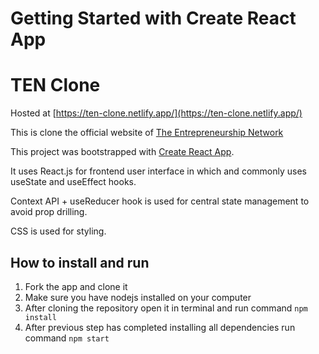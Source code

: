 # Getting Started with Create React App


TEN Clone
=========
Hosted at [https://ten-clone.netlify.app/](https://ten-clone.netlify.app/)

This is clone the official website of [The Entrepreneurship Network](https://www.entrepreneurshipnetwork.net/)

This project was bootstrapped with [Create React App](https://github.com/facebook/create-react-app).

It uses React.js for frontend user interface in which and commonly uses useState and useEffect hooks.

Context API + useReducer hook is used for central state management to avoid prop drilling.

CSS is used for styling.

How to install and run
----------------------

1.  Fork the app and clone it
2.  Make sure you have nodejs installed on your computer
3.  After cloning the repository open it in terminal and run command  ``` npm install ```
4.  After previous step has completed installing all dependencies run command ``` npm start ```